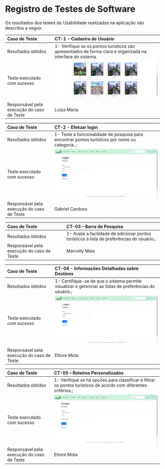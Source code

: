 # Registro de Testes de Software


Os resultados dos testes de Usabilidade realizados na aplicação são descritos a seguir.

|Caso de Teste    | CT-1 - Cadastro de Usuário|
|:---|:---|
| Resultados obtidos | 1- Verifique se os pontos turísticos são apresentados de forma clara e organizada na interface do sistema.<br>
| Teste executado com sucesso|![image](https://github.com/ICEI-PUC-Minas-PMV-ADS/pmv-ads-2024-1-e2-proj-int-t2-En-cantos_do_brasil/blob/main/docs/img/EncantosImagemTesteTelaInicia.jpg?raw=true) |
| Responsável pela execução do caso de Teste | Luiza Maria |

|Caso de Teste    | CT-2 - Efetuar login|
|:---|:---|
| Resultados obtidos | 1- Teste a funcionalidade de pesquisa para encontrar pontos turísticos por nome ou categoria..;<br>
| Teste executado com sucesso|![image](https://github.com/ICEI-PUC-Minas-PMV-ADS/pmv-ads-2024-1-e2-proj-int-t2-En-cantos_do_brasil/blob/main/docs/img/TelaTeste.jpeg?raw=true) |
| Responsável pela execução do caso de Teste | Gabriel Cardoso |

|Caso de Teste    | CT-03 – Barra de Pesquisa|
|:---|:---|
| Resultados obtidos | 1- Avalie a facilidade de adicionar pontos turísticos à lista de preferências do usuário.;<br>
| Responsável pela execução do caso de Teste | Marcelly Maia  |

|Caso de Teste    | CT-04 - Informações Detalhadas sobre Destinos|
|:---|:---|
| Resultados obtidos | 1- Certifique-se de que o sistema permite visualizar e gerenciar as listas de preferências do usuário.;<br>
| Teste executado com sucesso|![image](https://github.com/ICEI-PUC-Minas-PMV-ADS/pmv-ads-2024-1-e2-proj-int-t2-En-cantos_do_brasil/blob/main/docs/img/TelaTeste.jpeg?raw=true) |
| Responsável pela execução do caso de Teste | Ettore Mota   |

|Caso de Teste    | CT-05 – Roteiros Personalizados|
|:---|:---|
| Resultados obtidos | 1- Verifique se há opções para classificar e filtrar os pontos turísticos de acordo com diferentes critérios.;<br>
| Teste executado com sucesso|![image](https://github.com/ICEI-PUC-Minas-PMV-ADS/pmv-ads-2024-1-e2-proj-int-t2-En-cantos_do_brasil/blob/main/docs/img/TeladeFavoritos.jpeg?raw=true)
| Responsável pela execução do caso de Teste | Ettore Mota |




